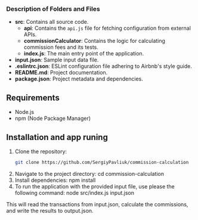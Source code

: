 
### Description of Folders and Files

- **src**: Contains all source code.
  - **api**: Contains the `api.js` file for fetching configuration from external APIs.
  - **commissionCalculator**: Contains the logic for calculating commission fees and its tests.
  - **index.js**: The main entry point of the application.
- **input.json**: Sample input data file.  
- **.eslintrc.json**: ESLint configuration file adhering to Airbnb's style guide.
- **README.md**: Project documentation.
- **package.json**: Project metadata and dependencies.

## Requirements

- Node.js
- npm (Node Package Manager)

## Installation and app runing

1. Clone the repository:
   ```bash
   git clone https://github.com/SergiyPavliuk/commission-calculation
2. Navigate to the project directory:
   cd commission-calculation
3. Install dependencies:
   npm install   
4. To run the application with the provided input file, use please the following command:
   node src/index.js input.json
   
This will read the transactions from input.json, calculate the commissions, and write the results to output.json.